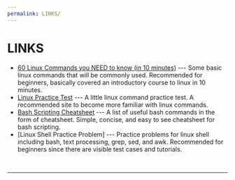 ```yaml
---
permalink: LINKS/
---
```


# LINKS

* [60 Linux Commands you NEED to know (in 10 minutes)](https://youtu.be/gd7BXuUQ91w?si=nobxyjT5Lp2hSrYK) --- 
Some basic linux commands that will be commonly used. 
Recommended for beginners, basically covered an introductory course to linux in 10 minutes.
* [Linux Practice Test](http://www.linux-admins.net/2010/12/lpi-101-certification-practice-test.html) --- A little linux command practice test. A recommended site to become more familiar with linux commands.
* [Bash Scripting Cheatsheet](https://devhints.io/bash) --- A list of useful bash commands in the form of cheatsheet. Simple, concise, and easy to see cheatsheet for bash scripting.
* [Linux Shell Practice Problem] --- Practice problems for linux shell including bash, text processing, grep, sed, and awk. Recommended for beginners since there are visible test cases and tutorials.
<br>
<hr>
